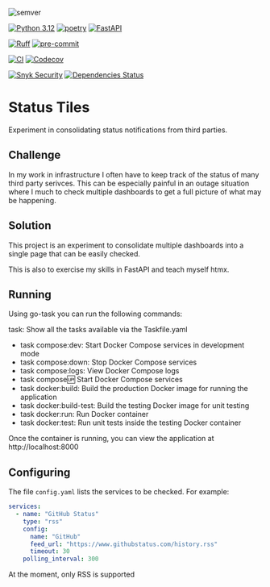 ![semver](https://img.shields.io/badge/semver-0.1.0-blue)

[![Python 3.12](https://img.shields.io/badge/python-3.12-blue.svg)](https://www.python.org/downloads/release/python-360/)
[![poetry](https://img.shields.io/endpoint?url=https://python-poetry.org/badge/v0.json)](https://python-poetry.org/)
[![FastAPI](https://img.shields.io/badge/FastAPI-0.115.6-009688.svg?logo=fastapi)](https://fastapi.tiangolo.com)

[![Ruff](https://img.shields.io/endpoint?url=https://raw.githubusercontent.com/astral-sh/ruff/main/assets/badge/v2.json)](https://github.com/astral-sh/ruff)
[![pre-commit](https://img.shields.io/badge/pre--commit-enabled-brightgreen?logo=pre-commit)](https://github.com/pre-commit/pre-commit)


[![CI](https://github.com/spackle0/status-tiles/actions/workflows/docker-build-test.yaml/badge.svg)](https://github.com/johndoe/my-project/actions/workflows/ci.yml)
[![Codecov](https://codecov.io/gh/spackle0/status-tiles/branch/main/graph/badge.svg)](https://codecov.io/gh/spackle0/status-tiles)

[![Snyk Security](https://snyk.io/test/github/spackle0/status-tiles/badge.svg)](https://snyk.io/test/github/spackle0/status-tiles)
[![Dependencies Status](https://img.shields.io/badge/dependencies-up%20to%20date-brightgreen.svg)](https://github.com/spackle0/status-tiles/pulls?utf8=%E2%9C%93&q=is%3Apr%20author%3Aapp%2Fdependabot)


# Status Tiles
Experiment in consolidating status notifications from third parties.

## Challenge
In my work in infrastructure I often have to keep track of the status of many
third party serivces. This can be especially painful in an outage situation
where I much to check multiple dashboards to get a full picture of what may be
happening.

## Solution
This project is an experiment to consolidate multiple dashboards into a single
page that can be easily checked.

This is also to exercise my skills in FastAPI and teach myself htmx.

## Running

Using go-task you can run the following commands:

task: Show all the tasks available via the Taskfile.yaml

* task compose:dev:             Start Docker Compose services in development mode
* task compose:down:            Stop Docker Compose services
* task compose:logs:            View Docker Compose logs
* task compose:up:              Start Docker Compose services
* task docker:build:            Build the production Docker image for running the application
* task docker:build-test:       Build the testing Docker image for unit testing
* task docker:run:              Run Docker container
* task docker:test:             Run unit tests inside the testing Docker container

Once the container is running, you can view the application at http://localhost:8000

## Configuring

The file `config.yaml` lists the services to be checked. For example:

```yaml
services:
  - name: "GitHub Status"
    type: "rss"
    config:
      name: "GitHub"
      feed_url: "https://www.githubstatus.com/history.rss"
      timeout: 30
    polling_interval: 300
```

At the moment, only RSS is supported
